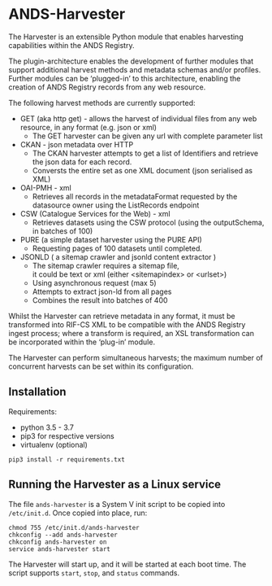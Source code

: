 # ANDS-Harvester

The Harvester is an extensible Python module that enables harvesting capabilities within the ANDS Registry.

The plugin-architecture enables the development of further modules that support additional harvest methods and metadata schemas and/or profiles.  Further modules can be ‘plugged-in’ to this architecture, enabling the creation of ANDS Registry records from any web resource.

The following harvest methods are currently supported:

* GET (aka http get) - allows the harvest of individual files from any web resource, in any format (e.g. json or xml)
    * The GET harvester can be given any url with complete parameter list
* CKAN - json metadata over HTTP
    * The CKAN harvester attempts to get a list of Identifiers and retrieve the json data for each record.
    * Conversts the entire set as one XML document (json serialised as XML)
* OAI-PMH - xml
    * Retrieves all records in the metadataFormat requested by the datasource owner using the ListRecords endpoint
* CSW (Catalogue Services for the Web) - xml
    * Retrieves datasets using the CSW protocol (using the outputSchema, in batches of 100)
* PURE (a simple dataset harvester using the PURE API)
    * Requesting pages of 100 datasets until completed.
* JSONLD ( a sitemap crawler and jsonld content extractor )
    * The sitemap crawler requires a sitemap file, \
    it could be text or xml (either \<sitemapindex> or \<urlset>)
    * Using asynchronous request (max 5)
    * Attempts to extract json-ld from all pages
    * Combines the result into batches of 400

Whilst the Harvester can retrieve metadata in any format, it must be transformed into RIF-CS XML to be compatible with the ANDS Registry ingest process; where a transform is required, an XSL transformation can be incorporated within the ‘plug-in’ module.

The Harvester can perform simultaneous harvests; the maximum number of concurrent harvests can be set within its configuration.

## Installation
Requirements:
* python 3.5 - 3.7
* pip3 for respective versions
* virtualenv (optional)
```
pip3 install -r requirements.txt
```

## Running the Harvester as a Linux service

The file `ands-harvester` is a System V init script to be copied into
`/etc/init.d`. Once copied into place, run:

```
chmod 755 /etc/init.d/ands-harvester
chkconfig --add ands-harvester
chkconfig ands-harvester on
service ands-harvester start
```

The Harvester will start up, and it will be started at each boot time.
The script supports `start`, `stop`, and `status` commands.

